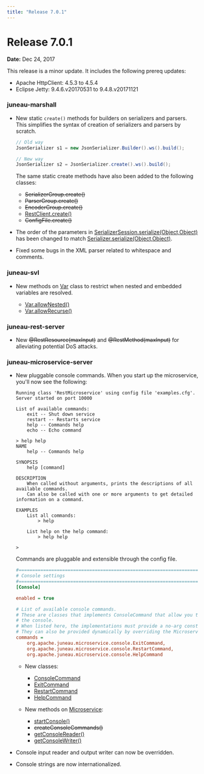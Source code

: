 ```yaml
---
title: "Release 7.0.1"
---
```


# Release 7.0.1

**Date:** Dec 24, 2017

This release is a minor update.
It includes the following prereq updates:

- Apache HttpClient: 4.5.3 to 4.5.4
- Eclipse Jetty: 9.4.6.v20170531 to 9.4.8.v20171121

### juneau-marshall

- New static `create()` methods for builders on serializers and parsers.
  This simplifies the syntax of creation of serializers and parsers by scratch.

  ```java
  // Old way
  JsonSerializer s1 = new JsonSerializer.Builder().ws().build();
  
  // New way
  JsonSerializer s2 = JsonSerializer.create().ws().build();
  ```

  The same static create methods have also been added to the following classes:

  - ~~SerializerGroup.create()~~
  - ~~ParserGroup.create()~~
  - ~~EncoderGroup.create()~~
  - <a href="/site/apidocs/org/apache/juneau/rest/client/RestClient.html#create()" target="_blank">RestClient.create()</a>
  - ~~ConfigFile.create()~~

- The order of the parameters in <a href="/site/apidocs/org/apache/juneau/serializer/SerializerSession.html#<init>(org.apache.juneau.serializer.SerializerSession.Builder)" target="_blank">SerializerSession.serialize(Object,Object)</a> has been changed to match <a href="/site/apidocs/org/apache/juneau/serializer/Serializer.html#<init>(org.apache.juneau.serializer.Serializer.Builder)" target="_blank">Serializer.serialize(Object,Object)</a>.

- Fixed some bugs in the XML parser related to whitespace and comments.

### juneau-svl

- New methods on <a href="/site/apidocs/org/apache/juneau/svl/Var.html" target="_blank">Var</a> class to restrict when nested and embedded
  variables are resolved.

  - <a href="/site/apidocs/org/apache/juneau/svl/Var.html#allowNested()" target="_blank">Var.allowNested()</a>
  - <a href="/site/apidocs/org/apache/juneau/svl/Var.html#allowRecurse()" target="_blank">Var.allowRecurse()</a>

### juneau-rest-server

- New ~~@RestResource(maxInput)~~ and ~~@RestMethod(maxInput)~~ for alleviating potential DoS attacks.

### juneau-microservice-server

- New pluggable console commands.
  When you start up the microservice, you'll now see the following:

  ```text
  Running class 'RestMicroservice' using config file 'examples.cfg'.
  Server started on port 10000

  List of available commands:
      exit -- Shut down service
      restart -- Restarts service
      help -- Commands help
      echo -- Echo command

  > help help
  NAME
      help -- Commands help
  
  SYNOPSIS
      help [command]
  
  DESCRIPTION
      When called without arguments, prints the descriptions of all available commands.
      Can also be called with one or more arguments to get detailed information on a command.
  
  EXAMPLES
      List all commands:
          > help
      
      List help on the help command:
          > help help
              
  > 
  ```

  Commands are pluggable and extensible through the config file.

  ```ini
  #=======================================================================================================================
  # Console settings
  #=======================================================================================================================
  [Console]
  
  enabled = true
  
  # List of available console commands.
  # These are classes that implements ConsoleCommand that allow you to submit commands to the microservice via
  # the console.
  # When listed here, the implementations must provide a no-arg constructor.
  # They can also be provided dynamically by overriding the Microservice.createConsoleCommands() method.
  commands = 
      org.apache.juneau.microservice.console.ExitCommand,
      org.apache.juneau.microservice.console.RestartCommand,
      org.apache.juneau.microservice.console.HelpCommand
  ```

  - New classes:

    - <a href="/site/apidocs/org/apache/juneau/microservice/console/ConsoleCommand.html" target="_blank">ConsoleCommand</a>
    - <a href="/site/apidocs/org/apache/juneau/microservice/console/ExitCommand.html" target="_blank">ExitCommand</a>
    - <a href="/site/apidocs/org/apache/juneau/microservice/console/RestartCommand.html" target="_blank">RestartCommand</a>
    - <a href="/site/apidocs/org/apache/juneau/microservice/console/HelpCommand.html" target="_blank">HelpCommand</a>

  - New methods on <a href="/site/apidocs/org/apache/juneau/microservice/Microservice.html" target="_blank">Microservice</a>:

    - <a href="/site/apidocs/org/apache/juneau/microservice/Microservice.html#startConsole()" target="_blank">startConsole()</a>
    -  ~~createConsoleCommands()~~
    - <a href="/site/apidocs/org/apache/juneau/microservice/Microservice.html#getConsoleReader()" target="_blank">getConsoleReader()</a>
    - <a href="/site/apidocs/org/apache/juneau/microservice/Microservice.html#getConsoleWriter()" target="_blank">getConsoleWriter()</a>

- Console input reader and output writer can now be overridden.

- Console strings are now internationalized.